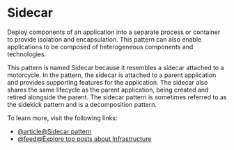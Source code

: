 # Sidecar

Deploy components of an application into a separate process or container to provide isolation and encapsulation. This pattern can also enable applications to be composed of heterogeneous components and technologies.

This pattern is named Sidecar because it resembles a sidecar attached to a motorcycle. In the pattern, the sidecar is attached to a parent application and provides supporting features for the application. The sidecar also shares the same lifecycle as the parent application, being created and retired alongside the parent. The sidecar pattern is sometimes referred to as the sidekick pattern and is a decomposition pattern.

To learn more, visit the following links:

- [@article@Sidecar pattern](https://learn.microsoft.com/en-us/azure/architecture/patterns/sidecar)
- [@feed@Explore top posts about Infrastructure](https://app.daily.dev/tags/infrastructure?ref=roadmapsh)
